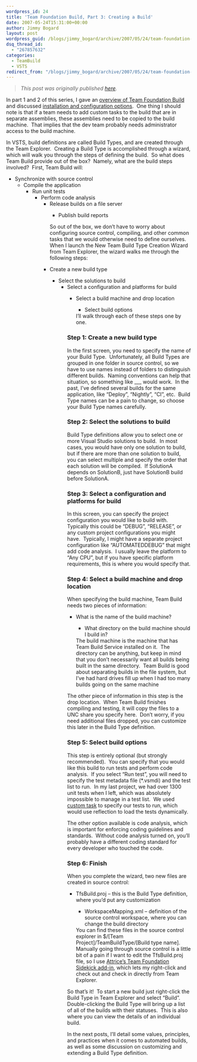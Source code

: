 ```yaml
---
wordpress_id: 24
title: 'Team Foundation Build, Part 3: Creating a Build'
date: 2007-05-24T15:31:00+00:00
author: Jimmy Bogard
layout: post
wordpress_guid: /blogs/jimmy_bogard/archive/2007/05/24/team-foundation-build-part-3-creating-a-build.aspx
dsq_thread_id:
  - "267857632"
categories:
  - TeamBuild
  - VSTS
redirect_from: "/blogs/jimmy_bogard/archive/2007/05/24/team-foundation-build-part-3-creating-a-build.aspx/"
---
```

> _This post was originally published [here](http://grabbagoft.blogspot.com/2007/06/team-foundation-build-part-3-creating.html)._

In part 1 and 2 of this series, I gave an [overview of Team Foundation Build](http://www.lostechies.com/blogs/jimmy_bogard/archive/2007/05/22/team-foundation-build-part-1.aspx) and discussed [installation and configuration options](http://www.lostechies.com/blogs/jimmy_bogard/archive/2007/05/23/img-border-0-so-now-that-we-have-some.aspx).&nbsp; One thing I should note is that if a team needs to add custom tasks to the build that are in separate assemblies, these assemblies need to be copied to the build machine.&nbsp; That implies that the dev team probably needs administrator access to the build machine.

In VSTS, build definitions are called Build Types, and are created through the Team Explorer.&nbsp; Creating a Build Type is accomplished through a wizard, which will walk you through the steps of defining the build.&nbsp; So what does Team Build provide out of the box?&nbsp; Namely, what are the build steps involved?&nbsp; First, Team Build will:

  * Synchronize with source control 
      * Compile the application 
          * Run unit tests 
              * Perform code analysis 
                  * Release builds on a file server 
                      * Publish build reports</ul> 
                    So out of the box, we don&#8217;t have to worry about configuring source control, compiling, and other common tasks that we would otherwise need to define ourselves.&nbsp; When I launch the New Team Build Type Creation Wizard from Team Explorer, the wizard walks me through the following steps:
                    
                      * Create a new build type 
                          * Select the solutions to build 
                              * Select a configuration and platforms for build 
                                  * Select a build machine and drop location 
                                      * Select build options</ul> 
                                    I&#8217;ll walk through each of these steps one by one.
                                    
                                    ### Step 1: Create a new build type
                                    
                                    In the first screen, you need to specify the name of your Build Type.&nbsp; Unfortunately, all Build Types are grouped in one folder in source control, so we have to use names instead of folders to distinguish different builds.&nbsp; Naming conventions can help that situation, so something like <Application>\_<Version>\_<Region>_<BuildType> would work.&nbsp; In the past, I&#8217;ve defined several builds for the same application, like &#8220;Deploy&#8221;, &#8220;Nightly&#8221;, &#8220;CI&#8221;, etc.&nbsp; Build Type names can be a pain to change, so choose your Build Type names carefully.
                                    
                                    ### Step 2: Select the solutions to build
                                    
                                    Build Type definitions allow you to select one or more Visual Studio solutions to build.&nbsp; In most cases, you would have only one solution to build, but if there are more than one solution to build, you can select multiple and specify the order that each solution will be compiled.&nbsp; If SolutionA depends on SolutionB, just have SolutionB build before SolutionA.
                                    
                                    ### Step 3: Select a configuration and platforms for build
                                    
                                    In this screen, you can specify the project configuration you would like to build with.&nbsp; Typically this could be &#8220;DEBUG&#8221;, &#8220;RELEASE&#8221;, or any custom project configurations you might have.&nbsp; Typically, I might have a separate project configuration like &#8220;AUTOMATEDDEBUG&#8221; that might add code analysis.&nbsp; I usually leave the platform to &#8220;Any CPU&#8221;, but if you have specific platform requirements, this is where you would specify that.
                                    
                                    ### Step 4: Select a build machine and drop location
                                    
                                    When specifying the build machine, Team Build needs two pieces of information:
                                    
                                      * What is the name of the build machine? 
                                          * What directory on the build machine should I build in?</ul> 
                                        The build machine is the machine that has Team Build Service installed on it.&nbsp; The directory can be anything, but keep in mind that you don&#8217;t necessarily want all builds being built in the same directory.&nbsp; Team Build is good about separating builds in the file system, but I&#8217;ve had hard drives fill up when I had too many builds going on the same machine
                                        
                                        The other piece of information in this step is the drop location.&nbsp; When Team Build finishes compiling and testing, it will copy the files to a UNC share you specify here.&nbsp; Don&#8217;t worry, if you need additional files dropped, you can customize this later&nbsp;in the Build Type definition.
                                        
                                        ### Step 5: Select build options
                                        
                                        This step is entirely optional (but strongly recommended).&nbsp; You can specify that you would like this build to run tests and perform code analysis.&nbsp; If you select &#8220;Run test&#8221;, you will need to specify the test metadata file (*.vsmdi) and the test list to run.&nbsp; In my last project, we had over 1300 unit tests when I left, which was absolutely impossible to manage in a test list.&nbsp; We used [custom task](http://blogs.msdn.com/buckh/archive/2006/11/04/how-to-run-tests-without-test-metadata-files-and-test-lists-vsmdi-files.aspx) to specify our tests to run, which would use reflection to load the tests dynamically.
                                        
                                        The other option available is code analysis, which is important for enforcing coding guidelines and standards.&nbsp; Without code analysis turned on, you&#8217;ll probably have a different coding standard for every developer who touched the code.
                                        
                                        ### Step 6: Finish
                                        
                                        When you complete the wizard, two new files are created in source control:
                                        
                                          * TfsBuild.proj &#8211; this is the Build Type definition, where you&#8217;d put any customization 
                                              * WorkspaceMapping.xml &#8211; definition of the source control workspace, where you can change the build directory</ul> 
                                            You can find these files in the source control explorer in $/[Team Project]/TeamBuildType/[Build type name].&nbsp; Manually going through source control is a little bit of a pain if I want to edit the TfsBuild.proj file, so I use&nbsp;[Attrice&#8217;s Team Foundation Sidekick add-in](http://www.attrice.info/cm/tfs/TeamBuildAddin.htm), which lets my right-click and check out and check in directly from Team Explorer.
                                            
                                            So that&#8217;s it!&nbsp; To start a new build just right-click the Build Type in Team Explorer and select &#8220;Build&#8221;.&nbsp; Double-clicking the Build Type will bring up a list of all of the builds with their statuses.&nbsp; This is also where you can view&nbsp;the details of an&nbsp;individual build.
                                            
                                            In the next posts, I&#8217;ll detail some values, principles, and practices when it comes to automated builds, as well as some discussion on customizing and extending a Build Type definition.
